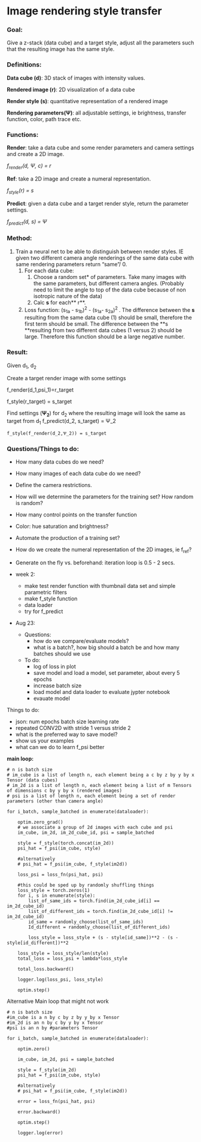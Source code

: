 # Image rendering style transfer 


### **Goal**: 

Give a z-stack (data cube) and a target style, adjust all the parameters such that the resulting image has the same style. 


### **Definitions**:
**Data cube (d)**: 3D stack of images with intensity values. 

**Rendered image (r)**: 2D visualization of a data cube 

**Render style (s)**: quantitative representation of a rendered image

**Rendering parameters(Ѱ)**: all adjustable settings, ie brightness, transfer function, color, path trace etc. 


### **Functions**: 


**Render**: take a data cube and some render parameters and camera settings and create a 2D image. 

 *f<sub>render</sub>(d, Ѱ, c) = r*


**Ref**: take a 2D image and create a numeral representation. 


*f<sub>style</sub>(r) = s*

**Predict**: given a data cube and a target render style, return the parameter settings. 

*f<sub>predict</sub>(d, s) = Ѱ*




### **Method**:



1. Train a neural net to be able to distinguish between render styles. IE given two different camera angle renderings of the same data cube with same rendering parameters return “same”/ 0. 
    1. For each data cube: 
        1. Choose a random set* of parameters. Take many images with the same parameters, but different camera angles. (Probably need to limit the angle to top of the data cube because of non isotropic nature of the data)
        2. Calc **s** for each** r**. 
    2. Loss function:  (s<sub>1a</sub> - s<sub>1b</sub>)<sup>2</sup> - (s<sub>1a</sub>- s<sub>2a</sub>)<sup>2 </sup>. The difference between the **s** resulting from the same data cube (1)  should be small, therefore the first term should be small. The difference between the **s **resulting from two different data cubes (1 versus 2) should be large. Therefore this function should be a large negative number. 


### **Result:**

Given d<sub>1</sub>, d<sub>2</sub> 

Create a target render image with some settings

f_render(d_1,psi_1)=r_target

f_style(r_target) = s_target


Find settings (**Ѱ<sub>2</sub>**) for d<sub>2</sub> where the resulting image will look the same as target from d<sub>1</sub>
f_predict(d_2, s_target) = Ѱ_2 

    
	f_style(f_render(d_2,Ѱ_2)) = s_target

### **Questions/Things to do:**

- How many data cubes do we need?

- How many images of each data cube do we need?

- Define the camera restrictions.

- How will we determine the parameters for the training set? How random is random?

- How many control points on the transfer function
- Color: hue saturation and brightness?

- Automate the production of a training set?

- How do we create the numeral representation of the 2D images, ie f<sub>ref</sub>?

- Generate on the fly vs. beforehand: iteration loop is 0.5 - 2 secs. 

- week 2:
	- make test render function with thumbnail data set and simple parametric filters
	- make f_style function 
	- data loader
	- try for f_predict

- Aug 23:
	- Questions: 
		* how do we compare/evaluate models?
		* what is a batch?, how big should a batch be and how many batches should we use
	- To do:
		* log of loss in plot
		* save model and load a model, set parameter, about every 5 epochs
		* increase batch size
		* load model and data loader to evaluate jypter notebook
		* evauate model

Things to do:
- json: 
		num epochs
		batch size
		learning rate
- repeated CONV2D with stride 1 versus stride 2
- what is the preferred way to save model?
- show us your examples 
- what can we do to learn f_psi better


**main loop:**


```
# n is batch size
# im_cube is a list of length n, each element being a c by z by y by x Tensor (data cubes)
# im_2d is a list of length n, each element being a list of m Tensors of dimensions c by y by x (rendered images)
# psi is a list of length n, each element being a set of render parameters (other than camera angle)

for i_batch, sample_batched in enumerate(dataloader):

	optim.zero_grad()
	# we associate a group of 2d images with each cube and psi
	im_cube, im_2d, im_2d_cube_id, psi = sample_batched

	style = f_style(torch.concat(im_2d))
	psi_hat = f_psi(im_cube, style)

	#alternatively
	# psi_hat = f_psi(im_cube, f_style(im2d))

	loss_psi = loss_fn(psi_hat, psi)

	#this could be sped up by randomly shuffling things
	loss_style = torch.zeros(1)
	for i, s in enumerate(style):
		list_of_same_ids = torch.find(im_2d_cube_id[i] == im_2d_cube_id)
		list_of_different_ids = torch.find(im_2d_cube_id[i] != im_2d_cube_id)
		id_same = randomly_choose(list_of_same_ids)
		Id_different = randomly_choose(list_of_different_ids)

		loss_style = loss_style + (s - style[id_same])**2 - (s - style[id_different])**2

	loss_style = loss_style/len(style)
	total_loss = loss_psi + lambda*loss_style

	total_loss.backward()

	logger.log(loss_psi, loss_style)

	optim.step()
```


	

Alternative Main loop that might not work


```
# n is batch size
#im_cube is a n by c by z by y by x Tensor
#im_2d is an n by c by y by x Tensor
#psi is an n by #parameters Tensor

for i_batch, sample_batched in enumerate(dataloader):

	optim.zero()

	im_cube, im_2d, psi = sample_batched

	style = f_style(im_2d)
	psi_hat = f_psi(im_cube, style)

	#alternatively
	# psi_hat = f_psi(im_cube, f_style(im2d))

	error = loss_fn(psi_hat, psi)

	error.backward()

	optim.step()

	logger.log(error)

